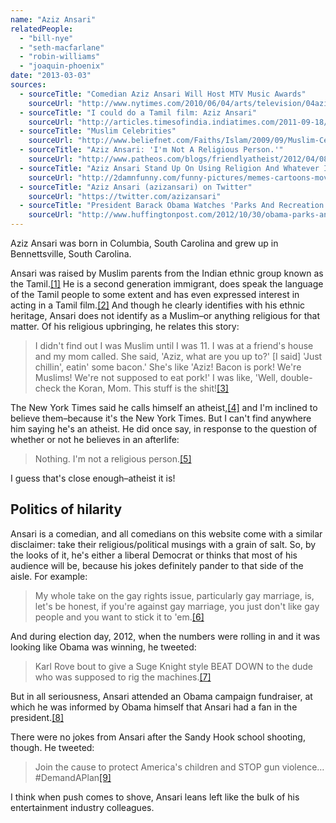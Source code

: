 ```yaml
---
name: "Aziz Ansari"
relatedPeople:
  - "bill-nye"
  - "seth-macfarlane"
  - "robin-williams"
  - "joaquin-phoenix"
date: "2013-03-03"
sources:
  - sourceTitle: "Comedian Aziz Ansari Will Host MTV Music Awards"
    sourceUrl: "http://www.nytimes.com/2010/06/04/arts/television/04aziz.html"
  - sourceTitle: "I could do a Tamil film: Aziz Ansari"
    sourceUrl: "http://articles.timesofindia.indiatimes.com/2011-09-18/news-interviews/30171706_1_tamil-film-tamil-nadu-indian-films"
  - sourceTitle: "Muslim Celebrities"
    sourceUrl: "http://www.beliefnet.com/Faiths/Islam/2009/09/Muslim-Celebrities.aspx?p=12"
  - sourceTitle: "Aziz Ansari: 'I'm Not A Religious Person.'"
    sourceUrl: "http://www.patheos.com/blogs/friendlyatheist/2012/04/08/aziz-ansari-i%E2%80%99m-not-a-religious-person/"
  - sourceTitle: "Aziz Ansari Stand Up On Using Religion And Whatever It Takes To Get Your Way"
    sourceUrl: "http://2damnfunny.com/funny-pictures/memes-cartoons-movies-games/aziz-ansari-stand-up-on-using-religion-and-whatever-it-takes-to-get-your-way/"
  - sourceTitle: "Aziz Ansari (azizansari) on Twitter"
    sourceUrl: "https://twitter.com/azizansari"
  - sourceTitle: "President Barack Obama Watches 'Parks And Recreation' With His Family"
    sourceUrl: "http://www.huffingtonpost.com/2012/10/30/obama-parks-and-recreation_n_2044328.html"
---
```


Aziz Ansari was born in Columbia, South Carolina and grew up in Bennettsville, South Carolina.

Ansari was raised by Muslim parents from the Indian ethnic group known as the Tamil.<a class="source-citation" href="#http://www.nytimes.com/2010/06/04/arts/television/04aziz.html" title="Comedian Aziz Ansari Will Host MTV Music Awards">[1]</a> He is a second generation immigrant, does speak the language of the Tamil people to some extent and has even expressed interest in acting in a Tamil film.<a class="source-citation" href="#http://articles.timesofindia.indiatimes.com/2011-09-18/news-interviews/30171706_1_tamil-film-tamil-nadu-indian-films" title="I could do a Tamil film: Aziz Ansari">[2]</a> And though he clearly identifies with his ethnic heritage, Ansari does not identify as a Muslim–or anything religious for that matter. Of his religious upbringing, he relates this story:

>I didn't find out I was Muslim until I was 11. I was at a friend's house and my mom called. She said, 'Aziz, what are you up to?' [I said] 'Just chillin', eatin' some bacon.' She's like 'Aziz! Bacon is pork! We're Muslims! We're not supposed to eat pork!' I was like, 'Well, double-check the Koran, Mom. This stuff is the shit!<a class="source-citation" href="#http://www.beliefnet.com/Faiths/Islam/2009/09/Muslim-Celebrities.aspx?p=12" title="Muslim Celebrities">[3]</a>

The New York Times said he calls himself an atheist,<a class="source-citation" href="#http://www.nytimes.com/2010/06/04/arts/television/04aziz.html" title="Comedian Aziz Ansari Will Host MTV Music Awards">[4]</a> and I'm inclined to believe them–because it's the New York Times. But I can't find anywhere him saying he's an atheist. He did once say, in response to the question of whether or not he believes in an afterlife:

>Nothing. I'm not a religious person.<a class="source-citation" href="#http://www.patheos.com/blogs/friendlyatheist/2012/04/08/aziz-ansari-i%E2%80%99m-not-a-religious-person/" title="Aziz Ansari: &apos;I&apos;m Not A Religious Person.&apos;">[5]</a>

I guess that's close enough–atheist it is!


## Politics of hilarity

Ansari is a comedian, and all comedians on this website come with a similar disclaimer: take their religious/political musings with a grain of salt. So, by the looks of it, he's either a liberal Democrat or thinks that most of his audience will be, because his jokes definitely pander to that side of the aisle. For example:

>My whole take on the gay rights issue, particularly gay marriage, is, let's be honest, if you're against gay marriage, you just don't like gay people and you want to stick it to 'em.<a class="source-citation" href="#http://2damnfunny.com/funny-pictures/memes-cartoons-movies-games/aziz-ansari-stand-up-on-using-religion-and-whatever-it-takes-to-get-your-way/" title="Aziz Ansari Stand Up On Using Religion And Whatever It Takes To Get Your Way">[6]</a>

And during election day, 2012, when the numbers were rolling in and it was looking like Obama was winning, he tweeted:

>Karl Rove bout to give a Suge Knight style BEAT DOWN to the dude who was supposed to rig the machines.<a class="source-citation" href="#https://twitter.com/azizansari" title="Aziz Ansari (azizansari) on Twitter">[7]</a>

But in all seriousness, Ansari attended an Obama campaign fundraiser, at which he was informed by Obama himself that Ansari had a fan in the president.<a class="source-citation" href="#http://www.huffingtonpost.com/2012/10/30/obama-parks-and-recreation_n_2044328.html" title="President Barack Obama Watches &apos;Parks And Recreation&apos; With His Family">[8]</a>

There were no jokes from Ansari after the Sandy Hook school shooting, though. He tweeted:

>Join the cause to protect America's children and STOP gun violence… #DemandAPlan<a class="source-citation" href="#https://twitter.com/azizansari" title="Aziz Ansari (azizansari) on Twitter">[9]</a>

I think when push comes to shove, Ansari leans left like the bulk of his entertainment industry colleagues.